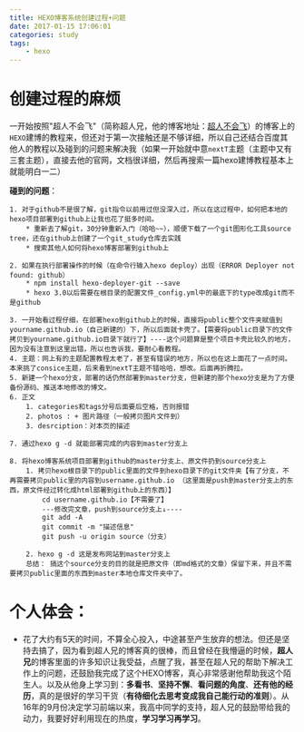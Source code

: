 ```yaml
---
title: HEXO博客系统创建过程+问题
date: 2017-01-15 17:06:01
categories: study
tags: 
	- hexo
---
```


# 创建过程的麻烦
一开始按照"超人不会飞"（简称超人兄，他的博客地址：[超人不会飞](http://www.iamsuperman.cn/)）的博客上的`HEXO`建博的教程来，但还对于第一次接触还是不够详细，所以自己还结合百度其他人的教程以及碰到的问题来解决我（如果一开始就中意`nextT`主题（主题中又有三套主题），直接去他的官网，文档很详细，然后再搜索一篇hexo建博教程基本上就能明白一二）

**碰到的问题**：

    1. 对于github不是很了解，git指令以前用过但没深入过，所以在这过程中，如何把本地的hexo项目部署到github上让我也花了挺多时间。
        * 重新去了解git，30分钟重新入门（哈哈~~），顺便下载了一个git图形化工具source tree，还在github上创建了一个git_study仓库去实践
        * 搜索其他人如何将hexo博客部署到github上

    2. 如果在执行部署操作的时候（在命令行输入hexo deploy）出现（ERROR Deployer not found: github）
        * npm install hexo-deployer-git --save
        * hexo 3.0以后需要在根目录的配置文件_config.yml中的最底下的type改成git而不是github
<!--more-->

    3. 一开始看过程仔细，在部署hexo到github上的时候，直接将public整个文件夹赋值到yourname.github.io（自己新建的）下，所以后面就卡壳了。【需要将public目录下的文件拷贝到yourname.github.io目录下就行了】----这个问题算是整个项目卡壳比较久的地方，因为没有注意到这里出错，所以也告诉我，要耐心看教程。
    4. 主题：网上有的主题配置教程太老了，甚至有错误的地方，所以也在这上面花了一点时间。本来挑了consice主题，后来看到nextT主题不错哈哈，想改。后面再折腾拉。
    5. 新建一个hexo分支，部署的话仍然部署到master分支，但新建的那个hexo分支是为了方便备份源码、推送本地修改的博文。
    6. 正文
        1. categories和tags分号后面要后空格，否则报错
        2. photos : + 图片路径（一般拷贝图片文件到）
        3. desrciption：对本页的描述

    7. 通过hexo g -d 就能部署完成的内容到master分支上
    
    8. 将hexo博客系统项目部署到github的master分支上、原文件扔到source分支上
		1. 拷贝hexo根目录下的public里面的文件到hexo目录下的git文件夹【有了分支，不再需要拷贝public里的内容到username.github.io （这里面是push到master分支上的东西，原文件经过转化成html部署到github上的东西）】
			cd username.github.io【不需要了】
			---修改完文章，push到source分支上↓----
			git add -A
			git commit -m "描述信息"
			git push -u origin source（分支）

		2. hexo g -d 这是发布网站到master分支上
		总结： 搞这个source分支的目的就是把原文件（即md格式的文章）保留下来，并且不需要拷贝public里面的东西到master本地仓库文件夹中了。




# 个人体会：
* 花了大约有5天的时间，不算全心投入，中途甚至产生放弃的想法。但还是坚持去搞了，因为看到超人兄的博客真的很棒，而且曾经在我懵逼的时候，**超人兄**的博客里面的许多知识让我受益，点醒了我，甚至在超人兄的帮助下解决工作上的问题，还鼓励我完成了这个HEXO博客，真心非常感谢他帮助我这个陌生人。以及从他身上学习到：**多看书**、**坚持不懈**、**看问题的角度**、**还有他的经历**，真的是很好的学习干货（**有待细化去思考变成我自己能行动的准则**）。从16年的9月份决定学习前端以来，我高中同学的支持，超人兄的鼓励带给我的动力，我要好好利用现在的热度，**学习学习再学习**。